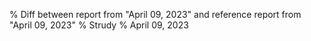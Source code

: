 % Diff between report from "April 09, 2023" and reference report from "April 09, 2023"
% Strudy
% April 09, 2023


